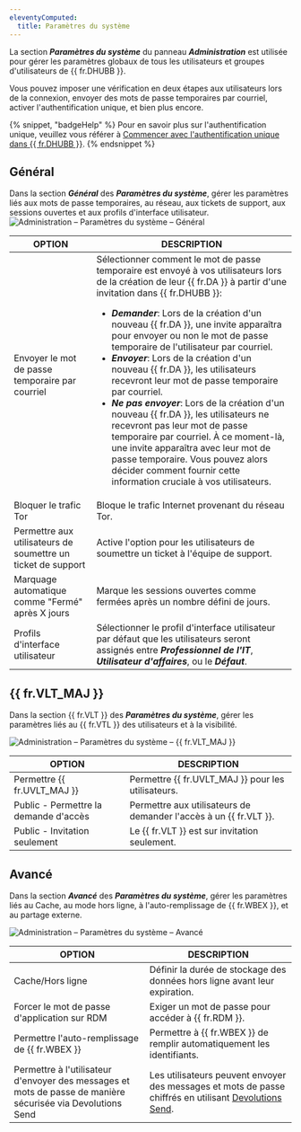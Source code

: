 ```yaml
---
eleventyComputed:
  title: Paramètres du système
---
```

La section ***Paramètres du système*** du panneau ***Administration*** est utilisée pour gérer les paramètres globaux de tous les utilisateurs et groupes d'utilisateurs de {{ fr.DHUBB }}.

Vous pouvez imposer une vérification en deux étapes aux utilisateurs lors de la connexion, envoyer des mots de passe temporaires par courriel, activer l'authentification unique, et bien plus encore.

{% snippet, "badgeHelp" %}
Pour en savoir plus sur l'authentification unique, veuillez vous référer à [Commencer avec l'authentification unique dans {{ fr.DHUBB }}](/hub/getting-started/get-started-sso-hub-business/).
{% endsnippet %}

## Général

Dans la section ***Général*** des ***Paramètres du système***, gérer les paramètres liés aux mots de passe temporaires, au réseau, aux tickets de support, aux sessions ouvertes et aux profils d'interface utilisateur.
![Administration – Paramètres du système – Général](https://cdnweb.devolutions.net/docs/HUBB6009_2024_1.png)

| OPTION | DESCRIPTION |
|--------|-------------|
| Envoyer le mot de passe temporaire par courriel  | Sélectionner comment le mot de passe temporaire est envoyé à vos utilisateurs lors de la création de leur {{ fr.DA }} à partir d'une invitation dans {{ fr.DHUBB }}:<ul><li>***Demander***: Lors de la création d'un nouveau {{ fr.DA }}, une invite apparaîtra pour envoyer ou non le mot de passe temporaire de l'utilisateur par courriel.</li><li>***Envoyer***: Lors de la création d'un nouveau {{ fr.DA }}, les utilisateurs recevront leur mot de passe temporaire par courriel.</li><li>***Ne pas envoyer***: Lors de la création d'un nouveau {{ fr.DA }}, les utilisateurs ne recevront pas leur mot de passe temporaire par courriel. À ce moment-là, une invite apparaîtra avec leur mot de passe temporaire. Vous pouvez alors décider comment fournir cette information cruciale à vos utilisateurs.</li></ul> |
| Bloquer le trafic Tor | Bloque le trafic Internet provenant du réseau Tor. |
| Permettre aux utilisateurs de soumettre un ticket de support | Active l'option pour les utilisateurs de soumettre un ticket à l'équipe de support. |
| Marquage automatique comme "Fermé" après X jours | Marque les sessions ouvertes comme fermées après un nombre défini de jours. |
| Profils d'interface utilisateur | Sélectionner le profil d'interface utilisateur par défaut que les utilisateurs seront assignés entre ***Professionnel de l'IT***, ***Utilisateur d'affaires***, ou le ***Défaut***. |

## {{ fr.VLT_MAJ  }}

Dans la section {{ fr.VLT  }} des ***Paramètres du système***, gérer les paramètres liés au {{ fr.VTL }} des utilisateurs et à la visibilité.

![Administration – Paramètres du système – {{ fr.VLT_MAJ  }}](https://cdnweb.devolutions.net/docs/HUBB6011_2024_1.png)

| OPTION | DESCRIPTION |
|--------|-------------|
| Permettre {{ fr.UVLT_MAJ   }}         | Permettre {{ fr.UVLT_MAJ }} pour les utilisateurs.                           |
| Public -  Permettre la demande d'accès    | Permettre aux utilisateurs de demander l'accès à un {{ fr.VLT  }}.     
| Public -  Invitation seulement         | Le {{ fr.VLT  }} est sur invitation seulement.

## Avancé

Dans la section ***Avancé*** des ***Paramètres du système***, gérer les paramètres liés au Cache, au mode hors ligne, à l'auto-remplissage de {{ fr.WBEX }}, et au partage externe.

![Administration – Paramètres du système – Avancé](https://cdnweb.devolutions.net/docs/HUBB6010_2024_1.png)

| OPTION | DESCRIPTION |
|--------|-------------|
| Cache/Hors ligne                     | Définir la durée de stockage des données hors ligne avant leur expiration.                            |
| Forcer le mot de passe d'application sur RDM            |  Exiger un mot de passe pour accéder à {{ fr.RDM }}.                                                        |
| Permettre l'auto-remplissage de {{ fr.WBEX }}                 | Permettre à {{ fr.WBEX }} de remplir automatiquement les identifiants.                                                        |
| Permettre à l'utilisateur d'envoyer des messages et mots de passe de manière sécurisée via Devolutions Send   | Les utilisateurs peuvent envoyer des messages et mots de passe chiffrés en utilisant [Devolutions Send](/hub/send/).
